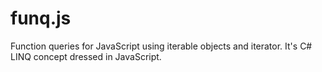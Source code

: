 # funq.js
Function queries for JavaScript using iterable objects and iterator. It's C# LINQ concept dressed in JavaScript.
